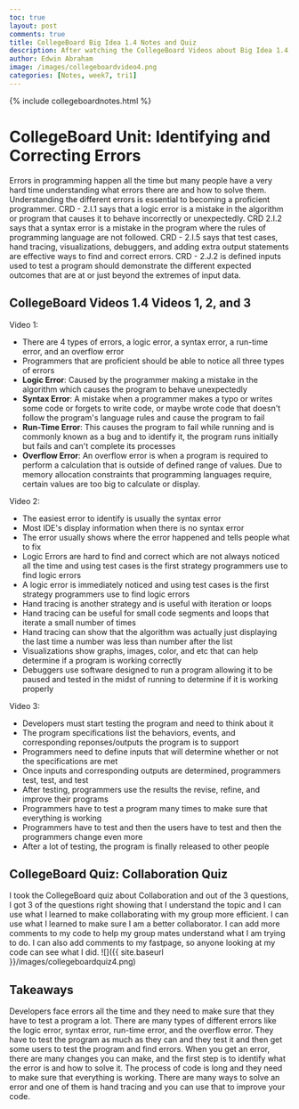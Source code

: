 ```yaml
---
toc: true
layout: post
comments: true
title: CollegeBoard Big Idea 1.4 Notes and Quiz
description: After watching the CollegeBoard Videos about Big Idea 1.4, I took some notes to help me remember and I applied my knowledge to a quiz.
author: Edwin Abraham
image: /images/collegeboardvideo4.png
categories: [Notes, week7, tri1]
---
```

{% include collegeboardnotes.html %}

# CollegeBoard Unit: Identifying and Correcting Errors
Errors in programming happen all the time but many people have a very hard time understanding what errors there are and how to solve them. Understanding the different errors is essential to becoming a proficient programmer. CRD - 2.I.1 says that a logic error is a mistake in the algorithm or program that causes it to behave incorrectly or unexpectedly. CRD 2.I.2 says that a syntax error is a mistake in the program where the rules of programming language are not followed. CRD - 2.I.5 says that test cases, hand tracing, visualizations, debuggers, and adding extra output statements are effective ways to find and correct errors. CRD - 2.J.2 is defined inputs used to test a program should demonstrate the different expected outcomes that are at or just beyond the extremes of input data.

## CollegeBoard Videos 1.4 Videos 1, 2, and 3

Video 1:
- There are 4 types of errors, a logic error, a syntax error, a run-time error, and an overflow error
- Programmers that are proficient should be able to notice all three types of errors
- **Logic Error**: Caused by the programmer making a mistake in the algorithm which causes the program to behave unexpectedly
- **Syntax Error**: A mistake when a programmer makes a typo or writes some code or forgets to write code, or maybe wrote code that doesn't follow the program's language rules and cause the program to fail
- **Run-Time Error**: This causes the program to fail while running and is commonly known as a bug and to identify it, the program runs initially but fails and can't complete its processes
- **Overflow Error**: An overflow error is when a program is required to perform a calculation that is outside of defined range of values. Due to memory allocation constraints that programming languages require, certain values are too big to calculate or display.

Video 2:
- The easiest error to identify is usually the syntax error
- Most IDE's display information when there is no syntax error
- The error usually shows where the error happened and tells people what to fix
- Logic Errors are hard to find and correct which are not always noticed all the time and using test cases is the first strategy programmers use to find logic errors
- A logic error is immediately noticed and using test cases is the first strategy programmers use to find logic errors
- Hand tracing is another strategy and is useful with iteration or loops
- Hand tracing can be useful for small code segments and loops that iterate a small number of times
- Hand tracing can show that the algorithm was actually just displaying the last time a number was less than number after the list
- Visualizations show graphs, images, color, and etc that can help determine if a program is working correctly
- Debuggers use software designed to run a program allowing it to be paused and tested in the midst of running to determine if it is working properly

Video 3:
- Developers must start testing the program and need to think about it
- The program specifications list the behaviors, events, and corresponding reponses/outputs the program is to support
- Programmers need to define inputs that will determine whether or not the specifications are met
- Once inputs and corresponding outputs are determined, programmers test, test, and test
- After testing, programmers use the results the revise, refine, and improve their programs
- Programmers have to test a program many times to make sure that everything is working
- Programmers have to test and then the users have to test and then the programmers change even more
- After a lot of testing, the program is finally released to other people

## CollegeBoard Quiz: Collaboration Quiz
I took the CollegeBoard quiz about Collaboration and out of the 3 questions, I got 3 of the questions right showing that I understand the topic and I can use what I learned to make collaborating with my group more efficient. I can use what I learned to make sure I am a better collaborator. I can add more comments to my code to help my group mates understand what I am trying to do. I can also add comments to my fastpage, so anyone looking at my code can see what I did.
![]({{ site.baseurl }}/images/collegeboardquiz4.png)

## Takeaways
Developers face errors all the time and they need to make sure that they have to test a program a lot. There are many types of different errors like the logic error, syntax error, run-time error, and the overflow error. They have to test the program as much as they can and they test it and then get some users to test the program and find errors. When you get an error, there are many changes you can make, and the first step is to identify what the error is and how to solve it. The process of code is long and they need to make sure that everything is working. There are many ways to solve an error and one of them is hand tracing and you can use that to improve your code.